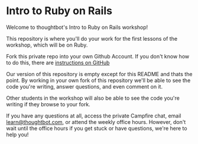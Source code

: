 Intro to Ruby on Rails
================

Welcome to thoughtbot's Intro to Ruby on Rails workshop!

This repository is where you'll do your work for the first lessons of the workshop, which will be on Ruby.

Fork this private repo into your own Github Account. 
If you don't know how to do this, there are [instructions on GitHub](https://help.github.com/articles/fork-a-repo)

Our version of this repository is empty except for this README and thats the point. By working in your own fork of this
repository we'll be able to see the code you're writing, answer questions, and even comment on it.

Other students in the workshop will also be able to see the code you're writing if they browse to your fork.

If you have any questions at all, access the private Campfire chat, email learn@thoughtbot.com, or attend the weekly office hours. However, don't wait until the office hours if you get stuck or have questions, we're here to help you!